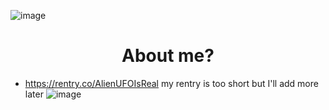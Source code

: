 ![image](https://i.ibb.co/mp195vW/38-20250216073213.png)

# <center> About me? </center>
- https://rentry.co/AlienUFOIsReal
my rentry is too short but I'll add more later
![image](https://encrypted-tbn0.gstatic.com/images?q=tbn:ANd9GcTwxpX-4CBqDiy4pCCmL93j3hK2ey6_b9d7lQ&s)
